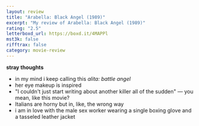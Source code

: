 ```yaml
---
layout: review
title: "Arabella: Black Angel (1989)"
excerpt: "My review of Arabella: Black Angel (1989)"
rating: "2.5"
letterboxd_url: https://boxd.it/4MAPPl
mst3k: false
rifftrax: false
category: movie-review
---
```


<b>stray thoughts</b>

- in my mind i keep calling this <i>alita: battle angel</i>
- her eye makeup is inspired
- "I couldn't just start writing about another killer all of the sudden" — you mean, like this movie?
- Italians are horny but in, like, the wrong way
- i am in love with the male sex worker wearing a single boxing glove and a tasseled leather jacket

